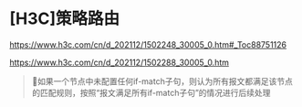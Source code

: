 # \[H3C]策略路由

<https://www.h3c.com/cn/d_202112/1502248_30005_0.htm#_Toc88751126>

<https://www.h3c.com/cn/d_202112/1502288_30005_0.htm>

> 📌如果一个节点中未配置任何if-match子句，则认为所有报文都满足该节点的匹配规则，按照“报文满足所有if-match子句”的情况进行后续处理


